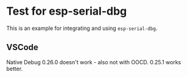 # Test for esp-serial-dbg
This is an example for integrating and using `esp-serial-dbg`.

## VSCode
Native Debug 0.26.0 doesn't work - also not with OOCD. 0.25.1 works better.
